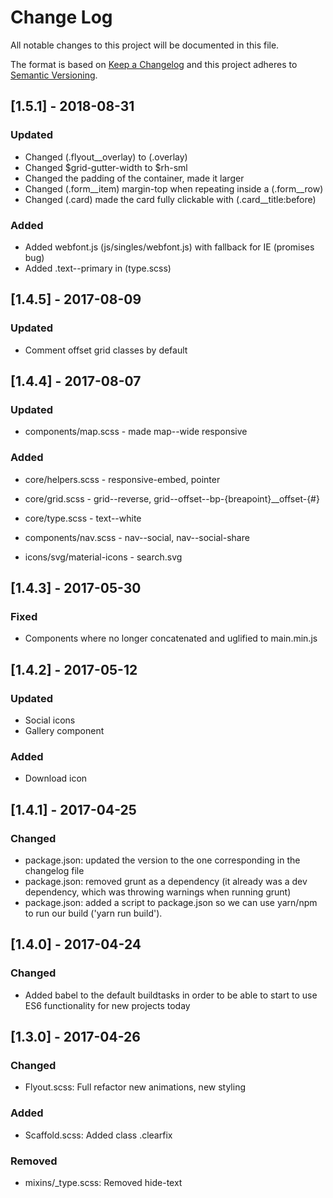# Change Log
All notable changes to this project will be documented in this file.

The format is based on [Keep a Changelog](http://keepachangelog.com/)
and this project adheres to [Semantic Versioning](http://semver.org/).

## [1.5.1] - 2018-08-31
### Updated
- Changed (.flyout__overlay) to (.overlay)
- Changed $grid-gutter-width to $rh-sml
- Changed the padding of the container, made it larger
- Changed (.form__item) margin-top when repeating inside a (.form__row)
- Changed (.card) made the card fully clickable with (.card__title:before)

### Added
- Added webfont.js (js/singles/webfont.js) with fallback for IE (promises bug)
- Added .text--primary in (type.scss)

## [1.4.5] - 2017-08-09
### Updated
- Comment offset grid classes by default

## [1.4.4] - 2017-08-07
### Updated
- components/map.scss - made map--wide responsive

### Added
- core/helpers.scss - responsive-embed, pointer
- core/grid.scss - grid--reverse, grid--offset--bp-{breapoint}__offset-{#}
- core/type.scss - text--white

- components/nav.scss - nav--social, nav--social-share

- icons/svg/material-icons - search.svg


## [1.4.3] - 2017-05-30
### Fixed
- Components where no longer concatenated and uglified to main.min.js

## [1.4.2] - 2017-05-12
### Updated
- Social icons
- Gallery component

### Added
- Download icon

## [1.4.1] - 2017-04-25
### Changed
- package.json: updated the version to the one corresponding in the changelog file
- package.json: removed grunt as a dependency (it already was a dev dependency, which was throwing warnings when running grunt)
- package.json: added a script to package.json so we can use yarn/npm to run our build ('yarn run build').

## [1.4.0] - 2017-04-24
### Changed
- Added babel to the default buildtasks in order to be able to start to use ES6 functionality for new projects today

## [1.3.0] - 2017-04-26
### Changed
- Flyout.scss: Full refactor new animations, new styling
### Added
- Scaffold.scss: Added class .clearfix
### Removed
- mixins/_type.scss: Removed hide-text
